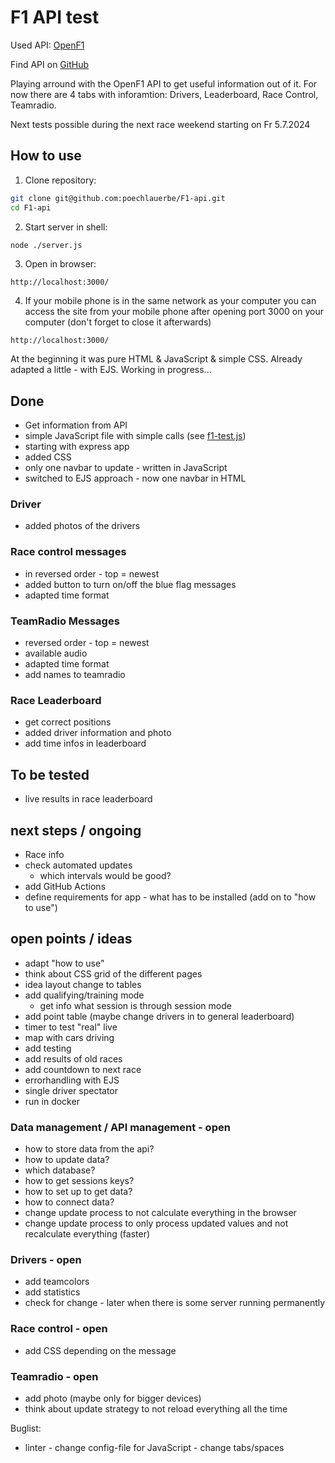 # F1 API test

Used API: [OpenF1](https://openf1.org/)

Find API on [GitHub](https://github.com/br-g/openf1)

Playing arround with the OpenF1 API to get useful information out of it.
For now there are 4 tabs with inforamtion: Drivers, Leaderboard, Race Control, Teamradio.

Next tests possible during the next race weekend starting on Fr 5.7.2024

## How to use
1. Clone repository:
```bash
git clone git@github.com:poechlauerbe/F1-api.git
cd F1-api
```
2. Start server in shell:
```bash
node ./server.js
```
3. Open in browser:
```Browser
http://localhost:3000/
```
4. If your mobile phone is in the same network as your computer you can access the site from your mobile phone after opening port 3000 on your computer (don't forget to close it afterwards)
```Browser
http://localhost:3000/
```

At the beginning it was pure HTML & JavaScript & simple CSS.
Already adapted a little - with EJS.
Working in progress...

## Done
- Get information from API
- simple JavaScript file with simple calls (see [f1-test.js](./z_old/f1-test.js))
- starting with express app
- added CSS
- only one navbar to update - written in JavaScript
- switched to EJS approach - now one navbar in HTML

### Driver
- added photos of the drivers

### Race control messages
- in reversed order - top = newest
- added button to turn on/off the blue flag messages
- adapted time format

### TeamRadio Messages
- reversed order - top = newest
- available audio
- adapted time format
- add names to teamradio

### Race Leaderboard
- get correct positions
- added driver information and photo
- add time infos in leaderboard

## To be tested
- live results in race leaderboard

## next steps / ongoing
- Race info
- check automated updates
  - which intervals would be good?
- add GitHub Actions
- define requirements for app - what has to be installed (add on to "how to use")

## open points / ideas
- adapt "how to use"
- think about CSS grid of the different pages
- idea layout change to tables
- add qualifying/training mode
  - get info what session is through session mode
- add point table (maybe change drivers in to general leaderboard)
- timer to test "real" live
- map with cars driving
- add testing
- add results of old races
- add countdown to next race
- errorhandling with EJS
- single driver spectator
- run in docker

### Data management / API management - open
- how to store data from the api?
- how to update data?
- which database?
- how to get sessions keys?
- how to set up to get data?
- how to connect data?
- change update process to not calculate everything in the browser
- change update process to only process updated values and not recalculate everything (faster)

### Drivers - open
- add teamcolors
- add statistics
- check for change - later when there is some server running permanently

### Race control - open
- add CSS depending on the message

### Teamradio - open
- add photo (maybe only for bigger devices)
- think about update strategy to not reload everything all the time

Buglist:
- linter - change config-file for JavaScript - change tabs/spaces
